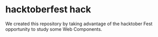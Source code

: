 # hacktoberfest hack

We created this repository by taking advantage of the hacktober Fest opportunity to study some Web Components.
